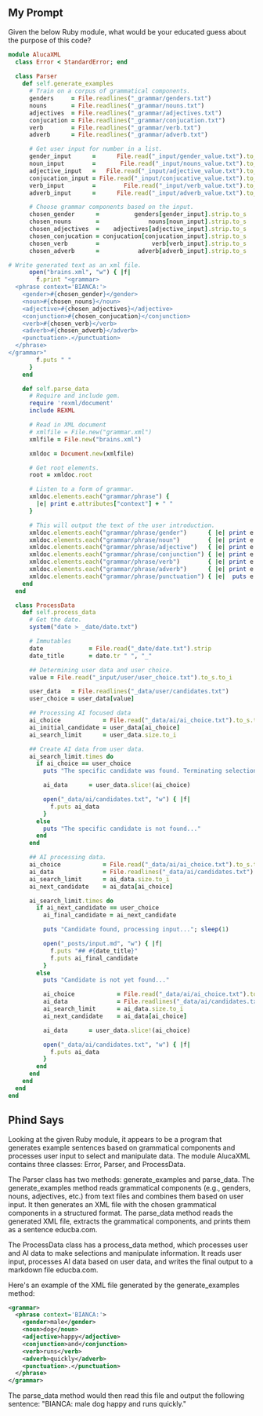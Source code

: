 ## My Prompt
Given the below Ruby module, what would be your educated guess about the purpose of this code?

~~~ruby
module AlucaXML
  class Error < StandardError; end
  
  class Parser
    def self.generate_examples
      # Train on a corpus of grammatical components.
      genders     = File.readlines("_grammar/genders.txt")
      nouns       = File.readlines("_grammar/nouns.txt")
      adjectives  = File.readlines("_grammar/adjectives.txt")
      conjucation = File.readlines("_grammar/conjucation.txt")
      verb        = File.readlines("_grammar/verb.txt")
      adverb      = File.readlines("_grammar/adverb.txt")

      # Get user input for number in a list.
      gender_input      =      File.read("_input/gender_value.txt").to_s.to_i
      noun_input        =       File.read("_input/nouns_value.txt").to_s.to_i
      adjective_input   =   File.read("_input/adjective_value.txt").to_s.to_i
      conjucation_input = File.read("_input/conjucative_value.txt").to_s.to_i
      verb_input        =        File.read("_input/verb_value.txt").to_s.to_i
      adverb_input      =      File.read("_input/adverb_value.txt").to_s.to_i

      # Choose grammar components based on the input.
      chosen_gender      =          genders[gender_input].strip.to_s
      chosen_nouns       =              nouns[noun_input].strip.to_s
      chosen_adjectives  =    adjectives[adjective_input].strip.to_s
      chosen_conjucation = conjucation[conjucation_input].strip.to_s
      chosen_verb        =               verb[verb_input].strip.to_s
      chosen_adverb      =           adverb[adverb_input].strip.to_s

# Write generated text as an xml file.
      open("brains.xml", "w") { |f|
        f.print "<grammar>
  <phrase context='BIANCA:'>
    <gender>#{chosen_gender}</gender>
    <noun>#{chosen_nouns}</noun>
    <adjective>#{chosen_adjectives}</adjective>
    <conjunction>#{chosen_conjucation}</conjunction>
    <verb>#{chosen_verb}</verb>
    <adverb>#{chosen_adverb}</adverb>
    <punctuation>.</punctuation>
  </phrase>
</grammar>"
        f.puts " "
      }
    end

    def self.parse_data
      # Require and include gem.
      require 'rexml/document'
      include REXML

      # Read in XML document
      # xmlfile = File.new("grammar.xml")
      xmlfile = File.new("brains.xml")

      xmldoc = Document.new(xmlfile)

      # Get root elements.
      root = xmldoc.root

      # Listen to a form of grammar.
      xmldoc.elements.each("grammar/phrase") { 
        |e| print e.attributes["context"] + " "
      }

      # This will output the text of the user introduction.
      xmldoc.elements.each("grammar/phrase/gender")      { |e| print e.text + " " }
      xmldoc.elements.each("grammar/phrase/noun")        { |e| print e.text + " " }
      xmldoc.elements.each("grammar/phrase/adjective")   { |e| print e.text + " " }
      xmldoc.elements.each("grammar/phrase/conjunction") { |e| print e.text + " " }
      xmldoc.elements.each("grammar/phrase/verb")        { |e| print e.text + " " }
      xmldoc.elements.each("grammar/phrase/adverb")      { |e| print e.text       }
      xmldoc.elements.each("grammar/phrase/punctuation") { |e|  puts e.text       }
    end
  end

  class ProcessData
    def self.process_data
      # Get the date.
      system("date > _date/date.txt")

      # Immutables
      date             = File.read("_date/date.txt").strip
      date_title       = date.tr " ", "_"

      ## Determining user data and user choice.
      value = File.read("_input/user/user_choice.txt").to_s.to_i

      user_data   = File.readlines("_data/user/candidates.txt")
      user_choice = user_data[value]

      ## Processing AI focused data
      ai_choice            = File.read("_data/ai/ai_choice.txt").to_s.to_i
      ai_initial_candidate = user_data[ai_choice]
      ai_search_limit      = user_data.size.to_i

      ## Create AI data from user data.
      ai_search_limit.times do
        if ai_choice == user_choice
          puts "The specific candidate was found. Terminating selection..."

          ai_data      = user_data.slice!(ai_choice)

          open("_data/ai/candidates.txt", "w") { |f|
            f.puts ai_data
          }
        else
          puts "The specific candidate is not found..."
        end
      end

      ## AI processing data.
      ai_choice            = File.read("_data/ai/ai_choice.txt").to_s.to_i
      ai_data              = File.readlines("_data/ai/candidates.txt")
      ai_search_limit      = ai_data.size.to_i
      ai_next_candidate    = ai_data[ai_choice]

      ai_search_limit.times do
        if ai_next_candidate == user_choice
          ai_final_candidate = ai_next_candidate

          puts "Candidate found, processing input..."; sleep(1)

          open("_posts/input.md", "w") { |f|
            f.puts "## #{date_title}"
            f.puts ai_final_candidate
          }
        else
          puts "Candidate is not yet found..."

          ai_choice            = File.read("_data/ai/ai_choice.txt").to_s.to_i
          ai_data              = File.readlines("_data/ai/candidates.txt")
          ai_search_limit      = ai_data.size.to_i
          ai_next_candidate    = ai_data[ai_choice]

          ai_data      = user_data.slice!(ai_choice)

          open("_data/ai/candidates.txt", "w") { |f|
            f.puts ai_data
          }
        end
      end
    end
  end
end
~~~

## Phind Says
Looking at the given Ruby module, it appears to be a program that generates example sentences based on grammatical components and processes user input to select and manipulate data. The module AlucaXML contains three classes: Error, Parser, and ProcessData.

The Parser class has two methods: generate_examples and parse_data. The generate_examples method reads grammatical components (e.g., genders, nouns, adjectives, etc.) from text files and combines them based on user input. It then generates an XML file with the chosen grammatical components in a structured format. The parse_data method reads the generated XML file, extracts the grammatical components, and prints them as a sentence educba.com.

The ProcessData class has a process_data method, which processes user and AI data to make selections and manipulate information. It reads user input, processes AI data based on user data, and writes the final output to a markdown file educba.com.

Here's an example of the XML file generated by the generate_examples method:

~~~xml
<grammar>
  <phrase context='BIANCA:'>
    <gender>male</gender>
    <noun>dog</noun>
    <adjective>happy</adjective>
    <conjunction>and</conjunction>
    <verb>runs</verb>
    <adverb>quickly</adverb>
    <punctuation>.</punctuation>
  </phrase>
</grammar>
~~~

The parse_data method would then read this file and output the following sentence: "BIANCA: male dog happy and runs quickly."
